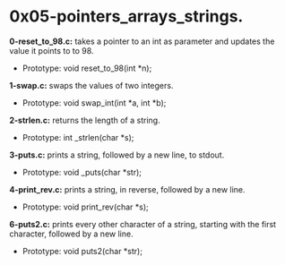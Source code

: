 # 0x05-pointers_arrays_strings.

**0-reset_to_98.c:** takes a pointer to an int as parameter and updates the value it points to to 98.

- Prototype: void reset_to_98(int *n);

**1-swap.c:** swaps the values of two integers.

- Prototype: void swap_int(int *a, int *b);

**2-strlen.c:** returns the length of a string.

- Prototype: int _strlen(char *s);

**3-puts.c:** prints a string, followed by a new line, to stdout.

- Prototype: void _puts(char *str);

**4-print_rev.c:** prints a string, in reverse, followed by a new line.

- Prototype: void print_rev(char *s);



**6-puts2.c:** prints every other character of a string, starting with the first character, followed by a new line.

- Prototype: void puts2(char *str);

